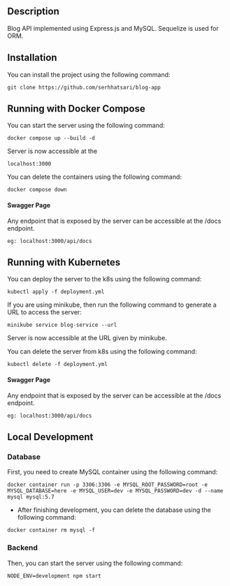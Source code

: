 ## Description

Blog API implemented using Express.js and MySQL. Sequelize is used for ORM.

## Installation

You can install the project using the following command:

```
git clone https://github.com/serhhatsari/blog-app
```

## Running with Docker Compose

You can start the server using the following command:

```
docker compose up --build -d
```

Server is now accessible at the

```
localhost:3000
```

You can delete the containers using the following command:

```
docker compose down
```

#### Swagger Page

Any endpoint that is exposed by the server can be accessible at the /docs endpoint.

```
eg: localhost:3000/api/docs
```

## Running with Kubernetes

You can deploy the server to the k8s using the following command:

```
kubectl apply -f deployment.yml
```

If you are using minikube, then run the following command to generate a URL to access the server:

```
minikube service blog-service --url
```

Server is now accessible at the URL given by minikube.

You can delete the server from k8s using the following command:

```
kubectl delete -f deployment.yml
```

#### Swagger Page

Any endpoint that is exposed by the server can be accessible at the /docs endpoint.

```
eg: localhost:3000/api/docs
```

## Local Development

### Database

First, you need to create MySQL container using the following command:

```
docker container run -p 3306:3306 -e MYSQL_ROOT_PASSWORD=root -e MYSQL_DATABASE=here -e MYSQL_USER=dev -e MYSQL_PASSWORD=dev -d --name mysql mysql:5.7
```

- After finishing development, you can delete the database using the following command:

```
docker container rm mysql -f
```

### Backend

Then, you can start the server using the following command:

```
NODE_ENV=development npm start
```
